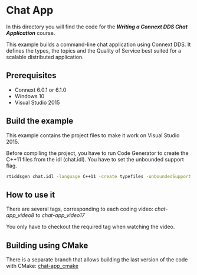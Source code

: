 # Chat App

In this directory you will find the code for the **_Writing a Connext DDS Chat Application_** course.

This example builds a command-line chat application using Connext DDS. It defines the types, the
topics and the Quality of Service best suited for a scalable distributed application.

## Prerequisites

- Connext 6.0.1 or 6.1.0
- Windows 10
- Visual Studio 2015

## Build the example

This example contains the project files to make it work on Visual Studio 2015.

Before compiling the project, you have to run Code Generator to create the C++11 files from the idl (chat.idl). You have to set the unbounded support flag.

```bash
rtiddsgen chat.idl -language C++11 -create typefiles -unboundedSupport
```

## How to use it

There are several tags, corresponding to each coding video:
*chat-app_video8* to *chat-app_video17*

You only have to checkout the required tag when watching the video.

## Building using CMake

There is a separate branch that allows building the last version of the code with
CMake: [chat-app_cmake](https://github.com/rticommunity/rtiacademy/tree/chat-app_cmake)
